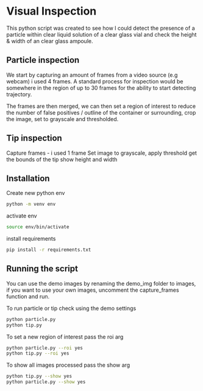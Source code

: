 # Visual Inspection

This python script was created to see how I could detect the presence of a particle within clear liquid solution of a clear glass vial and check the height & width of an clear glass ampoule.

## Particle inspection

We start by capturing an amount of frames from a video source (e.g webcam) i used 4 frames. A standard process for inspection would be somewhere in the region of up to 30 frames for the ability to start detecting trajectory.

The frames are then merged, we can then set a region of interest to reduce the number of false positives / outline of the container or surrounding, crop the image, set to grayscale and thresholded.

## Tip inspection

Capture frames - i used 1 frame
Set image to grayscale, apply threshold
get the bounds of the tip
show height and width

## Installation

Create new python env

```bash
python -m venv env
```

activate env

```bash
source env/bin/activate
```

install requirements

```bash
pip install -r requirements.txt
```

## Running the script

You can use the demo images by renaming the demo_img folder to images, if you want to use your own images, uncomment the capture_frames function and run.

To run particle or tip check using the demo settings

```bash
python particle.py
python tip.py
```

To set a new region of interest pass the roi arg

```bash
python particle.py --roi yes
python tip.py --roi yes
```

To show all images processed pass the show arg

```bash
python tip.py --show yes
python particle.py --show yes
```
